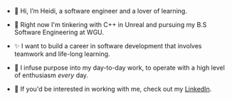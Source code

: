 - 👋 Hi, I’m Heidi, a software engineer and a lover of learning.
- :wrench: Right now I'm tinkering with C++ in Unreal and pursuing my B.S Software Engineering at WGU. 

- ✨ I want to build a career in software development that involves teamwork and life-long learning. 
- 💞️ I infuse purpose into my day-to-day work, to operate with a high level of enthusiasm <em>every</em> day.
- 💼 If you'd be interested in working with me, check out my [LinkedIn](https://www.linkedin.com/in/heidi-negrete/).
